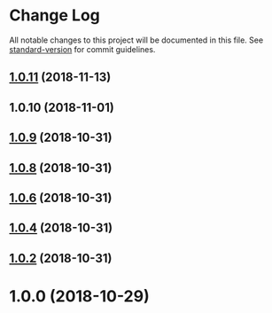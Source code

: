 # Change Log

All notable changes to this project will be documented in this file. See [standard-version](https://github.com/conventional-changelog/standard-version) for commit guidelines.

<a name="1.0.11"></a>
## [1.0.11](https://github.com/kfang/typescript-fp/compare/v1.0.10...v1.0.11) (2018-11-13)



<a name="1.0.10"></a>
## 1.0.10 (2018-11-01)



<a name="1.0.9"></a>
## [1.0.9](https://github.com/kfang/typescript-fp/compare/v1.0.7...v1.0.9) (2018-10-31)



<a name="1.0.8"></a>
## [1.0.8](https://github.com/kfang/typescript-fp/compare/v1.0.5...v1.0.8) (2018-10-31)



<a name="1.0.6"></a>
## [1.0.6](https://github.com/kfang/typescript-fp/compare/v1.0.3...v1.0.6) (2018-10-31)



<a name="1.0.4"></a>
## [1.0.4](https://github.com/kfang/typescript-fp/compare/v1.0.1...v1.0.4) (2018-10-31)



<a name="1.0.2"></a>
## [1.0.2](https://github.com/kfang/typescript-fp/compare/v1.0.0...v1.0.2) (2018-10-31)



<a name="1.0.0"></a>
# 1.0.0 (2018-10-29)
